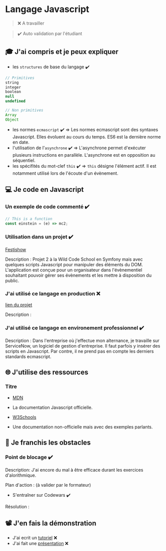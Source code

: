 # Langage Javascript

> ❌ A travailler

> ✔️ Auto validation par l'étudiant

## 🎓 J'ai compris et je peux expliquer

- les `structures` de base du langage ✔️
```javascript
// Primitives
string
integer
boolean
null
undefined

// Non primitives
Array
Object
```
- les normes `ecmascript` ✔️ => Les normes ecmascript sont des syntaxes Javascript. Elles évoluent au cours du temps. ES6 est la dernière norme en date.
- l'utilisation de l'`asynchrone` ✔️ => L'asynchrone permet d'exécuter plusieurs instructions en parallèle. L'asynchrone est en opposition au séquentiel.
- les spécifités du mot-clef `this` ✔️ => `this` désigne l'élément actif. Il est notamment utilisé lors de l'écoute d'un évènement.

## 💻 Je code en Javascript

### Un exemple de code commenté ✔️

```javascript
// This is a function
const einstein = (e) => mc2;
```

### Utilisation dans un projet ✔️

[Festishow](https://github.com/WildCodeSchool/Festishow_sf/tree/dev)

Description : Projet 2 à la Wild Code School en Symfony mais avec quelques scripts Javascript pour manipuler des éléments du DOM. L'application est conçue pour un organisateur dans l'évènementiel souhaitant pouvoir gérer ses évènements et les mettre à disposition du public.

### J'ai utilisé ce langage en production ❌

[lien du projet](...)

Description :

### J'ai utilisé ce langage en environement professionnel ✔️

Description : Dans l'entreprise où j'effectue mon alternance, je travaille sur ServiceNow, un logiciel de gestion d'entreprise. Il faut parfois y insérer des scripts en Javascript. Par contre, il ne prend pas en compte les derniers standards ecmascript.

## 🌐 J'utilise des ressources

### Titre

- [MDN](https://developer.mozilla.org/en-US/docs/Web/javascript)
- La documentation Javascript officielle.

- [W3Schools](https://www.w3schools.com/js/default.asp)
- Une documentation non-officielle mais avec des exemples parlants.

## 🚧 Je franchis les obstacles

### Point de blocage ✔️

Description: J'ai encore du mal à être efficace durant les exercices d'alorithmique.

Plan d'action : (à valider par le formateur)

- S'entraîner sur Codewars ✔️

Résolution :

## 📽️ J'en fais la démonstration

- J'ai ecrit un [tutoriel](...) ❌
- J'ai fait une [présentation](...) ❌

